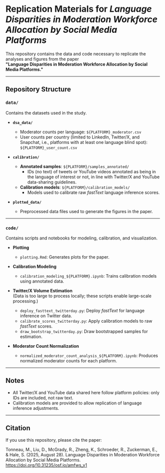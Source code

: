 # Replication Materials for *Language Disparities in Moderation Workforce Allocation by Social Media Platforms*

This repository contains the data and code necessary to replicate the analyses and figures from the paper  
**"Language Disparities in Moderation Workforce Allocation by Social Media Platforms."**

---

## Repository Structure

### `data/`
Contains the datasets used in the study.

- **`dsa_data/`**  
  - Moderator counts per language: `${PLATFORM}_moderator.csv`  
  - User counts per country (limited to LinkedIn, Twitter/X, and Snapchat, i.e., platforms with at least one language blind spot): `${PLATFORM}_user_count.csv`  

- **`calibration/`**  
  - **Annotated samples**: `${PLATFORM}/samples_annotated/`  
    - IDs (no text) of tweets or YouTube videos annotated as being in the language of interest or not, in line with Twitter/X and YouTube data-sharing guidelines.  
  - **Calibration models**: `${PLATFORM}/calibration_models/`  
    - Models used to calibrate raw *fastText* language inference scores.  

- **`plotted_data/`**  
  - Preprocessed data files used to generate the figures in the paper.  

---

### `code/`
Contains scripts and notebooks for modeling, calibration, and visualization.

- **Plotting**
  - `plotting.Rmd`: Generates plots for the paper.

- **Calibration Modeling**
  - `calibration_modeling_${PLATFORM}.ipynb`: Trains calibration models using annotated data.

- **Twitter/X Volume Estimation**  
  (Data is too large to process locally; these scripts enable large-scale processing.)  
  - `deploy_fasttext_twitterday.py`: Deploy *fastText* for language inference on Twitter data.  
  - `calibrate_scores_twitterday.py`: Apply calibration models to raw *fastText* scores.  
  - `draw_bootstrap_twitterday.py`: Draw bootstrapped samples for estimation.  

- **Moderator Count Normalization**
  - `normalized_moderator_count_analysis_${PLATFORM}.ipynb`: Produces normalized moderator counts for each platform.  

---

## Notes
- All Twitter/X and YouTube data shared here follow platform policies: only IDs are included, not raw text.  
- Calibration models are provided to allow replication of language inference adjustments.  

---

## Citation
If you use this repository, please cite the paper:

Tonneau, M., Liu, D., McGrady, R., Zheng, K., Schroeder, R., Zuckerman, E., & Hale, S. (2025, August 28). Language Disparities in Moderation Workforce Allocation by Social Media Platforms. https://doi.org/10.31235/osf.io/amfws_v1


